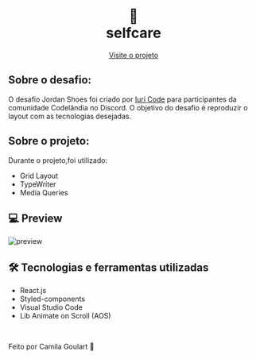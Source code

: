 <h1 align="center">
 👟  <br> selfcare  </h1>
 

<p align="center">
  <a href="https://selfcare-sage.vercel.app/">Visite o projeto</a>
</p>

## Sobre o desafio:
O desafio Jordan Shoes foi criado por <a href="https://github.com/iuricode">Iuri Code</a> para participantes da comunidade Codelândia no Discord. O objetivo do desafio é reproduzir o layout com as tecnologias desejadas.

## Sobre o projeto:
Durante o projeto,foi utilizado: 
* Grid Layout
* TypeWriter
* Media Queries


## 💻 Preview

![preview](https://user-images.githubusercontent.com/85360804/141332381-b1a758ed-dbdb-44d5-bb68-eb26b389519f.png)

## 🛠 Tecnologias e ferramentas utilizadas

* React.js
* Styled-components
* Visual Studio Code
* Lib Animate on Scroll (AOS)

<br>

<p> Feito por Camila Goulart 💖</p>
